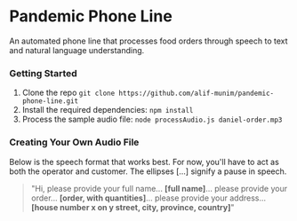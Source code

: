 # Pandemic Phone Line
An automated phone line that processes food orders through speech to text and natural language understanding.

### Getting Started
1. Clone the repo
`git clone https://github.com/alif-munim/pandemic-phone-line.git`
1. Install the required dependencies:
`npm install`
1. Process the sample audio file:
`node processAudio.js daniel-order.mp3`

### Creating Your Own Audio File
Below is the speech format that works best. For now, you'll have to act as both the operator and customer. The ellipses [...] signify a pause in speech.
> "Hi, please provide your full name... **[full name]**... please provide your order... **[order, with quantities]**... please provide your address... **[house number x on y street, city, province, country]**"